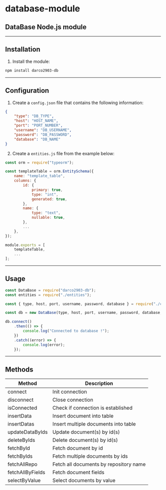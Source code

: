 # database-module

## DataBase Node.js module

---

## Installation

1. Install the module:

```bash
npm install darco2903-db
```

---

## Configuration

1. Create a `config.json` file that contains the following information:

```json
{
    "type": "DB_TYPE",
    "host": "HOST_NAME",
    "port": "PORT_NUMBER",
    "username": "DB_USERNAME",
    "password": "DB_PASSWORD",
    "database": "DB_NAME"
}
```

2. Create a `entities.js` file from the example below:

```js
const orm = require("typeorm");

const templateTable = orm.EntitySchema({
    name: "template_table",
    columns: {
        id: {
            primary: true,
            type: "int",
            generated: true,
        },
        name: {
            type: "text",
            nullable: true,
        },
        ...
    },
});

module.exports = [
    templateTable,
    ...
];
```

---

## Usage

```js
const DataBase = require("darco2903-db");
const entities = require("./entities");

const { type, host, port, username, password, database } = require("./config.json");

const db = new DataBase(type, host, port, username, password, database, entities);

db.connect()
    .then(() => {
        console.log("Connected to database !");
    })
    .catch((error) => {
        console.log(error);
    });
```

---

## Methods

| Method           | Description                            |
| ---------------- | -------------------------------------- |
| connect          | Init connection                        |
| disconnect       | Close connection                       |
| isConnected      | Check if connection is established     |
| insertData       | Insert document into table             |
| insertDatas      | Insert multiple documents into table   |
| updateDataByIds  | Update document(s) by id(s)            |
| deleteByIds      | Delete document(s) by id(s)            |
| fetchById        | Fetch document by id                   |
| fetchByIds       | Fetch multiple documents by ids        |
| fetchAllRepo     | Fetch all documents by repository name |
| fetchAllByFields | Fetch document fields                  |
| selectByValue    | Select documents by value              |
